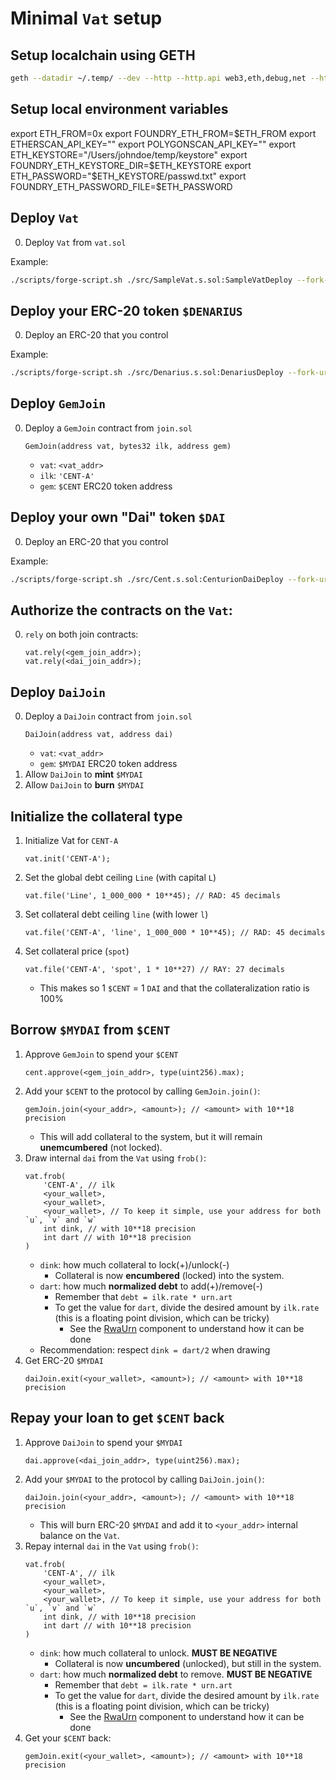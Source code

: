 # Minimal `Vat` setup

## Setup localchain using GETH

```bash
geth --datadir ~/.temp/ --dev --http --http.api web3,eth,debug,net --http.corsdomain "*" --http.vhosts "*" --http.addr 127.0.0.1 --ws --ws.api eth,net,debug,web3 --ws.addr 127.0.0.1 --ws.origins "*" --graphql --graphql.corsdomain "*" --graphql.vhosts "*" --vmdebug
```

## Setup local environment variables

export ETH_FROM=0x
export FOUNDRY_ETH_FROM=$ETH_FROM
export ETHERSCAN_API_KEY=""
export POLYGONSCAN_API_KEY=""
export ETH_KEYSTORE="/Users/johndoe/temp/keystore"
export FOUNDRY_ETH_KEYSTORE_DIR=$ETH_KEYSTORE
export ETH_PASSWORD="$ETH_KEYSTORE/passwd.txt"
export FOUNDRY_ETH_PASSWORD_FILE=$ETH_PASSWORD

## Deploy `Vat`

0. Deploy `Vat` from `vat.sol`

Example:

```bash
./scripts/forge-script.sh ./src/SampleVat.s.sol:SampleVatDeploy --fork-url=$RPC_URL --broadcast -vvvv
```

## Deploy your ERC-20 token `$DENARIUS`

0. Deploy an ERC-20 that you control

Example:

```bash
./scripts/forge-script.sh ./src/Denarius.s.sol:DenariusDeploy --fork-url=$RPC_URL --broadcast -vvvv
```

## Deploy `GemJoin`

0. Deploy a `GemJoin` contract from `join.sol`
   ```solidity
   GemJoin(address vat, bytes32 ilk, address gem)
   ```
   - `vat`: `<vat_addr>`
   - `ilk`: `'CENT-A'`
   - `gem`: `$CENT` ERC20 token address

## Deploy your own "Dai" token `$DAI`

0. Deploy an ERC-20 that you control

Example:

```bash
./scripts/forge-script.sh ./src/Cent.s.sol:CenturionDaiDeploy --fork-url=$RPC_URL --broadcast -vvvv
```

## Authorize the contracts on the `Vat`:

0. `rely` on both join contracts:
   ```solidity
   vat.rely(<gem_join_addr>);
   vat.rely(<dai_join_addr>);
   ```

## Deploy `DaiJoin`

0. Deploy a `DaiJoin` contract from `join.sol`
   ```solidity
   DaiJoin(address vat, address dai)
   ```
   - `vat`: `<vat_addr>`
   - `gem`: `$MYDAI` ERC20 token address
1. Allow `DaiJoin` to **mint** `$MYDAI`
1. Allow `DaiJoin` to **burn** `$MYDAI`

## Initialize the collateral type

1. Initialize Vat for `CENT-A`
   ```solidity
   vat.init('CENT-A');
   ```
2. Set the global debt ceiling `Line` (with capital `L`)
   ```solidity
   vat.file('Line', 1_000_000 * 10**45); // RAD: 45 decimals
   ```
3. Set collateral debt ceiling `line` (with lower `l`)
   ```solidity
   vat.file('CENT-A', 'line', 1_000_000 * 10**45); // RAD: 45 decimals
   ```
4. Set collateral price (`spot`)
   ```solidity
   vat.file('CENT-A', 'spot', 1 * 10**27) // RAY: 27 decimals
   ```
   - This makes so 1 `$CENT` = 1 `DAI` and that the collateralization ratio is 100%

## Borrow `$MYDAI` from `$CENT`

1. Approve `GemJoin` to spend your `$CENT`
   ```solidity
   cent.approve(<gem_join_addr>, type(uint256).max);
   ```
2. Add your `$CENT` to the protocol by calling `GemJoin.join()`:
   ```solidity
   gemJoin.join(<your_addr>, <amount>); // <amount> with 10**18 precision
   ```
   - This will add collateral to the system, but it will remain **unemcumbered** (not locked).
3. Draw internal `dai` from the `Vat` using `frob()`:
   ```solidity
   vat.frob(
       'CENT-A', // ilk
       <your_wallet>,
       <your_wallet>,
       <your_wallet>, // To keep it simple, use your address for both `u`, `v` and `w`
       int dink, // with 10**18 precision
       int dart // with 10**18 precision
   )
   ```
   - `dink`: how much collateral to lock(+)/unlock(-)
     - Collateral is now **encumbered** (locked) into the system.
   - `dart`: how much **normalized debt** to add(+)/remove(-)
     - Remember that `debt = ilk.rate * urn.art`
     - To get the value for `dart`, divide the desired amount by `ilk.rate` (this is a floating point division, which can be tricky)
       - See the [RwaUrn](https://github.com/makerdao/rwa-toolkit/blob/8d30ed2cb657641253d45b57c894613e26b4ae1b/src/urns/RwaUrn.sol#L156-L178) component to understand how it can be done
   - Recommendation: respect `dink = dart/2` when drawing
4. Get ERC-20 `$MYDAI`
   ```solidity
   daiJoin.exit(<your_wallet>, <amount>); // <amount> with 10**18 precision
   ```

## Repay your loan to get `$CENT` back

1. Approve `DaiJoin` to spend your `$MYDAI`
   ```solidity
   dai.approve(<dai_join_addr>, type(uint256).max);
   ```
2. Add your `$MYDAI` to the protocol by calling `DaiJoin.join()`:
   ```solidity
   daiJoin.join(<your_addr>, <amount>); // <amount> with 10**18 precision
   ```
   - This will burn ERC-20 `$MYDAI` and add it to `<your_addr>` internal balance on the `Vat`.
3. Repay internal `dai` in the `Vat` using `frob()`:
   ```solidity
   vat.frob(
       'CENT-A', // ilk
       <your_wallet>,
       <your_wallet>,
       <your_wallet>, // To keep it simple, use your address for both `u`, `v` and `w`
       int dink, // with 10**18 precision
       int dart // with 10**18 precision
   )
   ```
   - `dink`: how much collateral to unlock. **MUST BE NEGATIVE**
     - Collateral is now **uncumbered** (unlocked), but still in the system.
   - `dart`: how much **normalized debt** to remove. **MUST BE NEGATIVE**
     - Remember that `debt = ilk.rate * urn.art`
     - To get the value for `dart`, divide the desired amount by `ilk.rate` (this is a floating point division, which can be tricky)
       - See the [RwaUrn](https://github.com/makerdao/rwa-toolkit/blob/8d30ed2cb657641253d45b57c894613e26b4ae1b/src/urns/RwaUrn.sol#L156-L178) component to understand how it can be done
4. Get your `$CENT` back:
   ```solidity
   gemJoin.exit(<your_wallet>, <amount>); // <amount> with 10**18 precision
   ```
